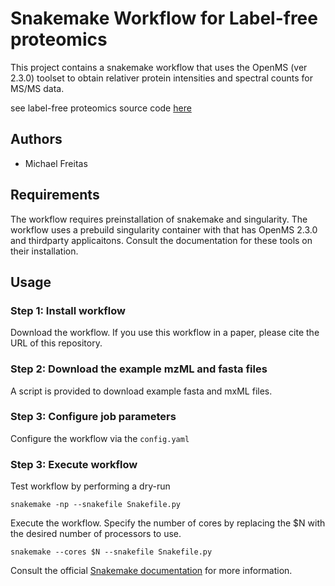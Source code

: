 # Snakemake Workflow for Label-free proteomics
This project contains a snakemake workflow that uses the OpenMS (ver 2.3.0) toolset to obtain relativer protein intensities and spectral counts for MS/MS data.


see label-free proteomics source code [here](https://github.com/mafreitas/snakemake_lablefree_proteomics)

## Authors

* Michael Freitas

## Requirements
The workflow requires preinstallation of snakemake and singularity.  The workflow uses a prebuild singularity container with that has OpenMS 2.3.0 and thirdparty applicaitons.  Consult the documentation for these tools on their installation.

## Usage

### Step 1: Install workflow
Download the workflow. If you use this workflow in a paper, please cite the URL of this repository.

### Step 2: Download the example mzML and fasta files
A script is provided to download example fasta and  mxML files.

### Step 3: Configure job parameters
Configure the workflow via the `config.yaml`

### Step 3: Execute workflow
Test workflow by performing a dry-run

    snakemake -np --snakefile Snakefile.py

Execute the workflow.  Specify the number of cores by replacing the $N with the desired number of processors to use.

    snakemake --cores $N --snakefile Snakefile.py

Consult the official [Snakemake documentation](https://snakemake.readthedocs.io) for more information.
